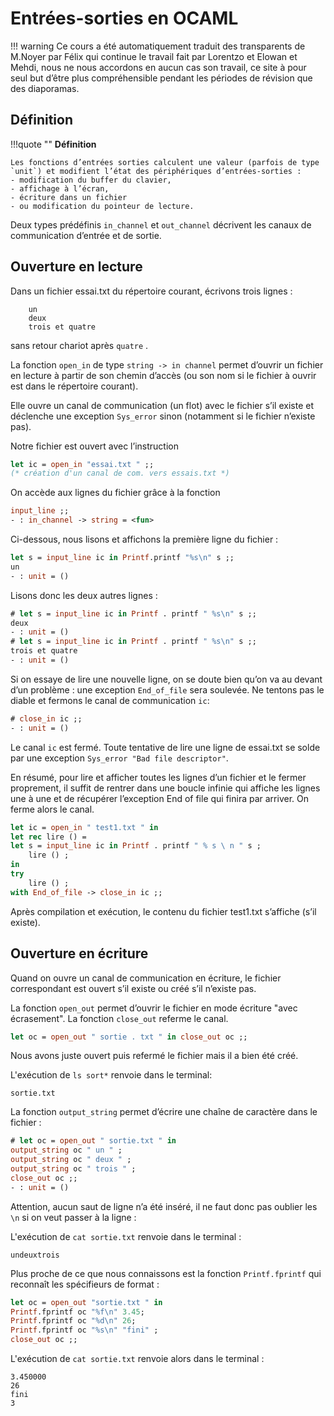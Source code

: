 # Entrées-sorties en OCAML

!!! warning
    Ce cours a été automatiquement traduit des transparents de M.Noyer par Félix qui continue le travail fait par
    Lorentzo et Elowan et Mehdi, nous ne nous accordons en aucun cas son travail, ce
    site à pour seul but d’être plus compréhensible pendant les périodes de
    révision que des diaporamas.

## Définition

!!!quote ""
    **Définition**

    Les fonctions d’entrées sorties calculent une valeur (parfois de type `unit`) et modifient l’état des périphériques d’entrées-sorties :
    - modification du buffer du clavier,
    - affichage à l’écran,
    - écriture dans un fichier
    - ou modification du pointeur de lecture.

Deux types prédéfinis `in_channel` et `out_channel` décrivent les canaux de communication d’entrée et de sortie.

## Ouverture en lecture

Dans un fichier essai.txt du répertoire courant, écrivons trois lignes :
```
    un
    deux
    trois et quatre
```
sans retour chariot après `quatre` .

La fonction `open_in` de type `string -> in channel` permet d’ouvrir un fichier en lecture à partir de son chemin d’accès (ou son nom si le fichier à ouvrir est dans le répertoire courant).

Elle ouvre un canal de communication (un flot) avec le fichier s’il existe et déclenche une exception `Sys_error` sinon (notamment si le fichier n’existe pas).

Notre fichier est ouvert avec l’instruction

```Ocaml linenums="1"
let ic = open_in "essai.txt " ;; 
(* création d'un canal de com. vers essais.txt *)
```

On accède aux lignes du fichier grâce à la fonction

```Ocaml linenums="1"
input_line ;;
- : in_channel -> string = <fun>
```

Ci-dessous, nous lisons et affichons la première ligne du fichier :

```Ocaml linenums="1"
let s = input_line ic in Printf.printf "%s\n" s ;;
un
- : unit = ()
```

Lisons donc les deux autres lignes :

```Ocaml linenums="1"
# let s = input_line ic in Printf . printf " %s\n" s ;;
deux
- : unit = ()
# let s = input_line ic in Printf . printf " %s\n" s ;;
trois et quatre
- : unit = ()
```

Si on essaye de lire une nouvelle ligne, on se doute bien qu’on va au devant d’un problème : une exception `End_of_file` sera soulevée. Ne tentons pas le diable et fermons le canal de communication
`ic`:

```Ocaml linenums="1"
# close_in ic ;;
- : unit = ()
```

Le canal `ic` est fermé. Toute tentative de lire une ligne de essai.txt se solde par une exception `Sys_error "Bad file descriptor"`.

En résumé, pour lire et afficher toutes les lignes d’un fichier et le fermer proprement, il suffit de rentrer dans une boucle infinie qui affiche les lignes une à une et de récupérer l’exception End of file
qui finira par arriver. On ferme alors le canal.

```Ocaml linenums="1"
let ic = open_in " test1.txt " in
let rec lire () =
let s = input_line ic in Printf . printf " % s \ n " s ;
    lire () ;
in
try
    lire () ;
with End_of_file -> close_in ic ;;
```

Après compilation et exécution, le contenu du fichier test1.txt s’affiche (s’il existe).

## Ouverture en écriture

Quand on ouvre un canal de communication en écriture, le fichier correspondant est ouvert s’il existe ou créé s’il n’existe pas.

La fonction `open_out` permet d’ouvrir le fichier en mode écriture "avec écrasement".
La fonction `close_out` referme le canal.

```Ocaml linenums="1"
let oc = open_out " sortie . txt " in close_out oc ;;
```

Nous avons juste ouvert puis refermé le fichier mais il a bien été créé. 

L'exécution de `ls sort*` renvoie dans le terminal:

```
sortie.txt
```

La fonction `output_string` permet d’écrire une chaı̂ne de caractère dans le fichier :

```Ocaml linenums="1"
# let oc = open_out " sortie.txt " in
output_string oc " un " ;
output_string oc " deux " ;
output_string oc " trois " ;
close_out oc ;;
- : unit = ()
```

Attention, aucun saut de ligne n’a été inséré, il ne faut donc pas oublier les `\n` si on veut passer à
la ligne :

L'exécution de `cat sortie.txt` renvoie dans le terminal :

```
undeuxtrois
```

Plus proche de ce que nous connaissons est la fonction `Printf.fprintf` qui reconnaı̂t les
spécifieurs de format :

```Ocaml linenums="1"
let oc = open_out "sortie.txt " in
Printf.fprintf oc "%f\n" 3.45;
Printf.fprintf oc "%d\n" 26;
Printf.fprintf oc "%s\n" "fini" ;
close_out oc ;;
```

L'exécution de `cat sortie.txt` renvoie alors dans le terminal :

```
3.450000
26
fini
3
```
